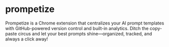# prompetize
Prompetize is a Chrome extension that centralizes your AI prompt templates with GitHub-powered version control and built-in analytics. Ditch the copy-paste circus and let your best prompts shine—organized, tracked, and always a click away!
